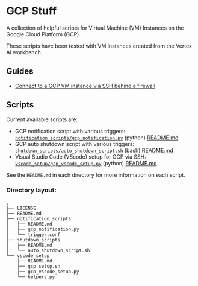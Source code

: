 # GCP Stuff

A collection of helpful scripts for Virtual Machine (VM) Instances on the Google Cloud Platform (GCP).

These scripts have been tested with VM instances created from the Vertex AI workbench.

## Guides

*  [Connect to a GCP VM instance via SSH behind a firewall](https://github.com/drrobotk/GCP_stuff/blob/main/vscode_setup/SSH_firewall.md)

## Scripts

Current available scripts are:

* GCP notification script with various triggers: [`notification_scripts/gcp_notification.py`](https://github.com/drrobotk/GCP_stuff/blob/main/notification_scripts/gcp_notification.py) (python) 
[README.md](https://github.com/drrobotk/GCP_stuff/blob/main/notification_scripts/README.md)
* GCP auto shutdown script with various triggers: [`shutdown_scripts/auto_shutdown_script.sh`](https://github.com/drrobotk/GCP_stuff/blob/main/shutdown_scripts/auto_shutdown_script.sh) (bash) 
[README.md](https://github.com/drrobotk/GCP_stuff/blob/main/shutdown_scripts/README.md)
* Visual Studio Code (VScode) setup for GCP via SSH: [`vscode_setup/gcp_vscode_setup.py`](https://github.com/drrobotk/GCP_stuff/blob/main/vscode_setup/gcp_vscode_setup.py) (python) 
[README.md](https://github.com/drrobotk/GCP_stuff/blob/main/vscode_setup/README.md)

See the `README.md` in each directory for more information on each script.
### Directory layout:
    .
    ├── LICENSE
    ├── README.md
    ├── notification_scripts
    │   ├── README.md
    │   ├── gcp_notification.py
    │   └── trigger.conf
    ├── shutdown_scripts
    │   ├── README.md
    │   └── auto_shutdown_script.sh
    └── vscode_setup
        ├── README.md
        ├── gcp_setup.sh
        ├── gcp_vscode_setup.py
        └── helpers.py
